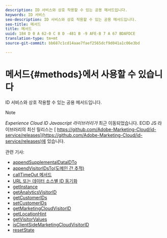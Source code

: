 ```yaml
---
description: ID 서비스와 상호 작용할 수 있는 공용 메서드입니다.
keywords: ID 서비스
seo-description: ID 서비스와 상호 작용할 수 있는 공용 메서드입니다.
seo-title: 메서드
title: 메서드
uuid: 184 D 0 A 62-0 C 8 D -481 B -9 AFE-B 7 A 67 BDAFDCE
translation-type: tm+mt
source-git-commit: bb687c1cd14aae7faef2565dcf9d041a1c06e3bd

---
```



# 메서드{#methods}에서 사용할 수 있습니다

ID 서비스와 상호 작용할 수 있는 공용 메서드입니다.

>[!NOTE]
>
>*Experience Cloud ID Javascript 라이브러리가* 최근 이동되었습니다. ECID JS 라이브러리의 최신 릴리스는 [ https://github.com/Adobe-Marketing-Cloud/id-service/releases](https://github.com/Adobe-Marketing-Cloud/id-service/releases)에 있습니다.

관련 기사:

+ [appendSupplementalDataIDTo](mcvid-appendsupplementaldataidto.md)
+ [appendVisitorIDsTo(도메인 간 추적)](mcvid-appendvisitorid.md)
+ [callTimeOut 메서드](mcvid-timeout-functions.md)
+ [URL 또는 데이터 소스별 ID 동기화](mcvid-idsync.md)
+ [getInstance](mcvid-getinstance.md)
+ [getAnalyticsVisitorID](mcvid-getanalyticsvisitorid.md)
+ [getCustomerIDs](mcvid-getcustomerids.md)
+ [setCustomerIDs](mcvid-setcustomerids.md)
+ [getMarketingCloudVisitorID](mcvid-getmcvid.md)
+ [getLocationHint](mcvid-getlocationhint.md)
+ [getVisitorValues](mcvid-getvisitorvalues.md)
+ [isClientSideMarketingCloudVisitorID](mcvid-client-side-id.md)
+ [resetState](mcvid-resetstate.md)


